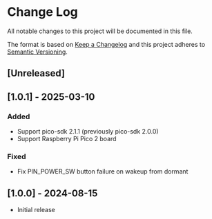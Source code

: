 # Change Log
All notable changes to this project will be documented in this file.

The format is based on [Keep a Changelog](http://keepachangelog.com/)
and this project adheres to [Semantic Versioning](http://semver.org/).

## [Unreleased]

## [1.0.1] - 2025-03-10
### Added
* Support pico-sdk 2.1.1 (previously pico-sdk 2.0.0)
* Support Raspberry Pi Pico 2 board
### Fixed
* Fix PIN_POWER_SW button failure on wakeup from dormant

## [1.0.0] - 2024-08-15
* Initial release